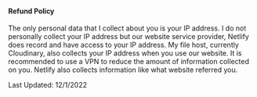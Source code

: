 #### Refund Policy
The only personal data that I collect about you is your IP address. I do not personally collect your IP address but our website service provider,
Netlify does record and have access to your IP address. My file host, currently Cloudinary, also collects your IP address when you use our website. It is recommended to use a VPN to reduce the amount of information collected on you. Netlify also collects information like what website referred you.

Last Updated: 12/1/2022